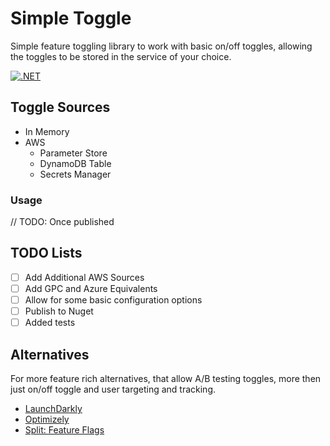 # Simple Toggle

Simple feature toggling library to work with basic on/off toggles, allowing the toggles to be stored in the service of your choice.

[![.NET](https://github.com/kazeshini178/simple-toggle/actions/workflows/dotnetCI.yml/badge.svg?branch=main)](https://github.com/kazeshini178/simple-toggle/actions/workflows/dotnetCI.yml)


## Toggle Sources

* In Memory
* AWS
  * Parameter Store
  * DynamoDB Table
  * Secrets Manager

### Usage

// TODO: Once published

## TODO Lists

* [ ] Add Additional AWS Sources
* [ ] Add GPC and Azure Equivalents 
* [ ] Allow for some basic configuration options
* [ ] Publish to Nuget
* [ ] Added tests

## Alternatives

For more feature rich alternatives, that allow A/B testing toggles, more then just on/off toggle and user targeting and tracking. 

* [LaunchDarkly](https://launchdarkly.com/)
* [Optimizely](https://www.optimizely.com/) 
* [Split: Feature Flags](https://www.split.io/product/feature-flags/) 

